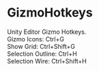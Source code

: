 # GizmoHotkeys
Unity Editor Gizmo Hotkeys.<br />
Gizmo Icons: Ctrl+G<br />
Show Grid: Ctrl+Shift+G<br />
Selection Outline: Ctrl+H<br />
Selection Wire: Ctrl+Shift+H<br />

